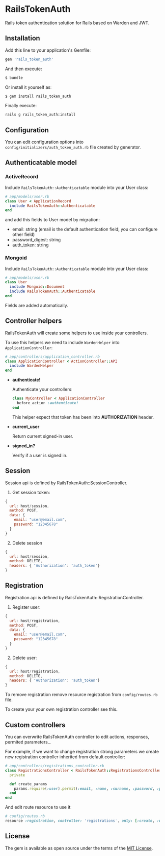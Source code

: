# RailsTokenAuth
Rails token authentication solution for Rails based on Warden and JWT.

## Installation
Add this line to your application's Gemfile:

```ruby
gem 'rails_token_auth'
```

And then execute:
```bash
$ bundle
```

Or install it yourself as:
```bash
$ gem install rails_token_auth
```

Finally execute:
```bash
rails g rails_token_auth:install
```

## Configuration
You can edit configuration options into `config/initializers/auth_token_auth.rb` file created by generator.


## Authenticatable model

### ActiveRecord
Include `RailsTokenAuth::Authenticatable` module into your User class:

```ruby
# app/models/user.rb
class User < ApplicationRecord
  include RailsTokenAuth::Authenticatable
end
```

and add this fields to User model by migration:

* email: string (email is the default authentication field, you can
  configure other field)
* password_digest: string
* auth_token: string

### Mongoid
Include `RailsTokenAuth::Authenticatable` module into your User class:

```ruby
# app/models/user.rb
class User
  include Mongoid::Document
  include RailsTokenAuth::Authenticatable
end
```

Fields are added automatically.

## Controller helpers

RailsTokenAuth will create some helpers to use inside your controllers.

To use this helpers we need to include `WardenHelper` into `ApplicationController`:

```ruby
# app/controllers/application_controller.rb
class ApplicationController < ActionController::API
  include WardenHelper
end
```

* **authenticate!**

  Authenticate your controllers:

  ```ruby
  class MyController < ApplicationController
    before_action :authenticate!
  end
  ```
  This helper expect that token has been into **AUTHORIZATION** header.

* **current_user**

  Return current signed-in user.

* **signed_in?**

  Verify if a user is signed in.

## Session
Session api is defined by RailsTokenAuth::SessionController.

1. Get session token:

```js
{
  url: host/session,
  method: POST,
  data: {
    email: "user@email.com",
    password: "12345678"
  }
}
```

2. Delete session

```js
{
  url: host/session,
  method: DELETE,
  headers: { 'Authorization': 'auth_token'}
}
```

## Registration
Registration api is defined by RailsTokenAuth::RegistrationController.

1. Register user:

```js
{
  url: host/registration,
  method: POST,
  data: {
    email: "user@email.com",
    password: "12345678"
  }
}
```

2. Delete user:

```js
{
  url: host/registration,
  method: DELETE,
  headers: { 'Authorization': 'auth_token'}
}
```

To remove registration remove resource registration from
`config/routes.rb` file.

To create your your own registration controller see this.


## Custom controllers

You can overwrite RailsTokenAuth controller to edit actions, responses,
permited parameters...

For example, if we want to change registration strong parameters we
create new registration controller inherited from default controller:


```ruby
# app/controllers/registrations_controller.rb
class RegistrationsController < RailsTokenAuth::RegistrationsController
  private

  def create_params
    params.require(:user).permit(:email, :name, :surname, :password, :password_confirmation)
  end
end
```

And edit route resource to use it:

```ruby
# config/routes.rb
resource :registration, controller: 'registrations', only: [:create, :update, :destroy]

```


## License
The gem is available as open source under the terms of the [MIT License](http://opensource.org/licenses/MIT).
